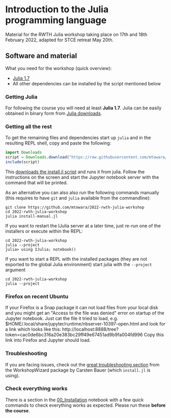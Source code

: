 # Introduction to the Julia programming language

Material for the RWTH Julia workshop taking place on 17th and 18th February 2022, adapted for STCE retreat May 20th.

## Software and material
What you need for the workshop (quick overview):

- [Julia 1.7](https://julialang.org/downloads/)
- All other dependencies can be installed by the script mentioned below

### Getting Julia
For following the course you will need at least **Julia 1.7**.
Julia can be easily obtained in binary form from [Julia downloads](https://julialang.org/downloads/).

### Getting all the rest
To get the remaining files and dependencies
start up `julia` and in the resulting REPL shell,
copy and paste the following:

```julia
import Downloads
script = Downloads.download("https://raw.githubusercontent.com/mtowara/2022-rwth-julia-workshop/master/install.jl")
include(script)
```
This [downloads the install.jl script](https://raw.githubusercontent.com/mtowara/2022-rwth-julia-workshop/master/install.jl)
and runs it from julia.
Follow the instructions on the screen and start the Jupyter notebook server
with the command that will be printed.

As an alternative you can also also run the following commands manually
(this requires to have `git` and `julia` available from the commandline):
```
git clone https://github.com/mtowara/2022-rwth-julia-workshop
cd 2022-rwth-julia-workshop
julia install-manual.jl
```
If you want to restart the IJulia server at a later time, just re-run one of the installers or execute within the REPL:
```
cd 2022-rwth-julia-workshop
julia --project
julia> using IJulia; notebook()
```

If you want to start a REPL with the installed packages (they are not exported to the global Julia environment) start julia with the `--project` argument
```
cd 2022-rwth-julia-workshop
julia --project
```

### Firefox on recent Ubuntu
If your Firefox is a Snap package it can not load files from your local disk and you might get an "Access to the file was denied" error on startup of the Jupyter notebook.
Just cat the file it tried to load, e.g.
$HOME/.local/share/jupyter/runtime/nbserver-10397-open.html and look for a link which looks like this: http://localhost:8888/tree?token=cac0de6bc316a20e383bc29ff49e67451ad9b9fa004fd996
Copy this link into Firefox and Jupyter should load.

### Troubleshooting
If you are facing issues, check out
the [great troubleshooting section](https://carstenbauer.github.io/WorkshopWizard.jl/dev/troubleshooting/)
from the WorkshopWizard package by Carsten Bauer (which `install.jl` is using).

### Check everything works
There is a section in the [00_Installation](00_Installation.ipynb) notebook
with a few quick commands to check everything works as expected.
Please run these **before the course**.
